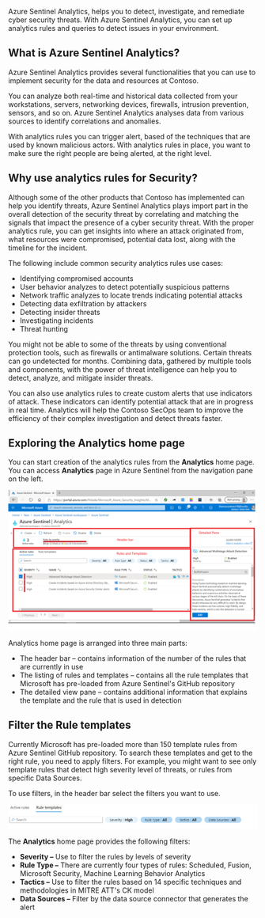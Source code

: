 Azure Sentinel Analytics, helps you to detect, investigate, and remediate cyber security threats. With Azure Sentinel Analytics, you can set up analytics rules and queries to detect issues in your environment.

## What is Azure Sentinel Analytics?

Azure Sentinel Analytics provides several functionalities that you can use to implement security for the data and resources at Contoso. 

You can analyze both real-time and historical data collected from your workstations, servers, networking devices, firewalls, intrusion prevention, sensors, and so on. Azure Sentinel Analytics analyses data from various sources to identify correlations and anomalies.

With analytics rules you can trigger alert, based of the techniques that are used by known malicious actors.
With analytics rules in place, you want to make sure the right people are being alerted, at the right level. 

## Why use analytics rules for Security?

Although some of the other products that Contoso has implemented can help you identify threats, Azure Sentinel Analytics plays import part in the overall detection of the security threat by correlating and matching the signals that impact the presence of a cyber security threat. With the proper analytics rule, you can get insights into where an attack originated from, what resources were compromised, potential data lost, along with the timeline for the incident.

The following include common security analytics rules use cases:

- Identifying compromised accounts
- User behavior analyzes to detect potentially suspicious patterns
- Network traffic analyzes to locate trends indicating potential attacks
- Detecting data exfiltration by attackers
- Detecting insider threats
- Investigating incidents
- Threat hunting

You might not be able to some of the threats by using conventional protection tools, such as firewalls or antimalware solutions. Certain threats can go undetected for months. Combining data, gathered by multiple tools and components, with the power of threat intelligence can help you to detect, analyze, and mitigate insider threats.

You can also use analytics rules to create custom alerts that use indicators of attack. These indicators can identify potential attack that are in progress in real time.
Analytics will help the Contoso SecOps team to improve the efficiency of their complex investigation and detect threats faster. 

## Exploring the Analytics home page

You can start creation of the analytics rules from the **Analytics** home page. You can access **Analytics** page in Azure Sentinel from the navigation pane on the left.

![Screenshot of the Analytics home page](../media/02-Analytics-page.png)

Analytics home page is arranged into three main parts:

- The header bar – contains information of the number of the rules that are currently in use
- The listing of rules and templates – contains all the rule templates that Microsoft has pre-loaded from Azure Sentinel&#39;s GitHub repository
- The detailed view pane – contains additional information that explains the template and the rule that is used in detection

## Filter the Rule templates

Currently Microsoft has pre-loaded more than 150 template rules from Azure Sentinel GitHub repository. To search these templates and get to the right rule, you need to apply filters. For example, you might want to see only template rules that detect high severity level of threats, or rules from specific Data Sources.

To use filters, in the header bar select the filters you want to use.

![Screenshot of the Analytics home page](../media/02-Filter-The-Rule-Templates.PNG)

The **Analytics** home page provides the following filters:

- **Severity –** Use to filter the rules by levels of severity
- **Rule Type –** There are currently four types of rules: Scheduled, Fusion, Microsoft Security, Machine Learning Behavior Analytics
- **Tactics –** Use to filter the rules based on 14 specific techniques and methodologies in MITRE ATT's CK model
- **Data Sources –** Filter by the data source connector that generates the alert
